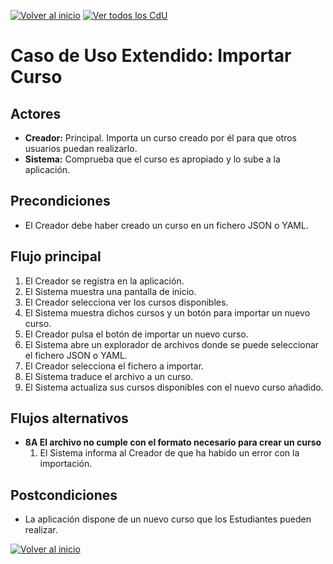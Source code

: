 [![Volver al inicio](https://img.shields.io/badge/⬅️_Volver_al_inicio-4CAF50?style=for-the-badge)](../../README.md)
[![Ver todos los CdU](https://img.shields.io/badge/📋_Ver_todos_los_CdU-C62828?style=for-the-badge)](./CasosDeUso.md)

# Caso de Uso Extendido: Importar Curso

## Actores

- **Creador:** Principal. Importa un curso creado por él para que otros usuarios puedan realizarlo.
- **Sistema:** Comprueba que el curso es apropiado y lo sube a la aplicación.

## Precondiciones

- El Creador debe haber creado un curso en un fichero JSON o YAML.

## Flujo principal

1. El Creador se registra en la aplicación.
2. El Sistema muestra una pantalla de inicio.
3. El Creador selecciona ver los cursos disponibles.
4. El Sistema muestra dichos cursos y un botón para importar un nuevo curso.
5. El Creador pulsa el botón de importar un nuevo curso.
6. El Sistema abre un explorador de archivos donde se puede seleccionar el fichero JSON o YAML.
7. El Creador selecciona el fichero a importar.
8. El Sistema traduce el archivo a un curso.
9. El Sistema actualiza sus cursos disponibles con el nuevo curso añadido.

## Flujos alternativos

- **8A El archivo no cumple con el formato necesario para crear un curso**
  1. El Sistema informa al Creador de que ha habido un error con la importación.

## Postcondiciones

- La aplicación dispone de un nuevo curso que los Estudiantes pueden realizar.

[![Volver al inicio](https://img.shields.io/badge/⬅️_Volver_al_inicio-4CAF50?style=for-the-badge)](../../README.md)

